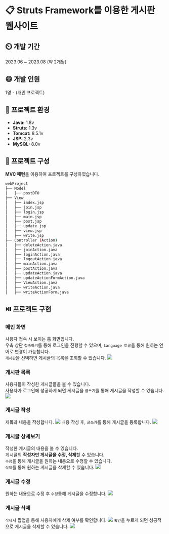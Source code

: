 # 📋 Struts Framework를 이용한 게시판 웹사이트
## ⏲️ 개발 기간
2023.06 ~ 2023.08 (약 2개월)
## 😄 개발 인원
1명 - (개인 프로젝트)
## 🌳 프로젝트 환경
* **Java:** 1.8v
* **Struts:** 1.3v
* **Tomcat:** 8.5.1v
* **JSP:** 2.3v
* **MySQL:** 8.0v
## 📂 프로젝트 구성
**MVC 패턴**을 이용하여 프로젝트를 구성하였습니다.
```bash
webProject
├── Model
│   ├── postDTO
├── View
│   ├── index.jsp
│   ├── join.jsp
│   ├── login.jsp
│   ├── main.jsp
│   ├── post.jsp
│   ├── update.jsp
│   ├── view.jsp
│   ├── write.jsp
├── Controller (Action)
│   ├── deleteAction.java
│   ├── joinAction.java
│   ├── loginAction.java
│   ├── logoutAction.java
│   ├── mainAction.java
│   ├── postAction.java
│   ├── updateAction.java
│   ├── updateActionFormAction.java
│   ├── ViewAction.java
│   ├── writeAction.java
│   ├── writeActionForm.java
```
## ⏯️ 프로젝트 구현

### 메인 화면
사용자 접속 시 보이는 홈 화면입니다.<br/>
우측 상단 `접속하기`를 통해 로그인을 진행할 수 있으며, `Language 토글`을 통해 원하는 언어로 변경이 가능합니다.<br/>
`게시판`을 선택하면 게시글의 목록을 조회할 수 있습니다.
<img src = "https://github.com/TNALSA/struts-web/assets/106741517/890194c3-d510-4b39-b0d3-d83af950dedb"/>

### 게시판 목록
사용자들이 작성한 게시글들을 볼 수 있습니다.<br/>
사용자가 로그인에 성공하게 되면 게시글을 `글쓰기`를 통해 게시글을 작성할 수 있습니다.<br/>
<img src = "https://github.com/prod-j/coupon-version-management/assets/106741517/4ce1a60e-6a1a-4463-a894-d0326694614b"/>

### 게시글 작성
제목과 내용을 작성합니다.
<img src = "https://github.com/prod-j/coupon-version-management/assets/106741517/f8a24f8e-f0e9-48d4-94f2-1a556cfe32c5"/>
내용 작성 후, `글쓰기`를 통해 게시글을 등록합니다.
<img src = "https://github.com/prod-j/coupon-version-management/assets/106741517/56a2444a-feba-4ff4-956a-3f53b4715908"/>

### 게시글 상세보기
작성한 게시글의 내용을 볼 수 있습니다. <br/>
게시글의 **작성자만 게시글을 수정, 삭제**할 수 있습니다. <br/>
`수정`을 통해 게시글을 원하는 내용으로 수정할 수 있습니다. <br/>
`삭제`를 통해 원하는 게시글을 삭제할 수 있습니다.
<img src = "https://github.com/prod-j/coupon-version-management/assets/106741517/fd34e696-5dad-4dde-85d2-6997b56bf5ce"/>

### 게시글 수정
원하는 내용으로 수정 후 `수정`통해 게시글을 수정합니다.
<img src = "https://github.com/prod-j/coupon-version-management/assets/106741517/10bd530f-9d87-48d9-a428-af7c16ce674a"/>

### 게시글 삭제
`삭제`시 팝업을 통해 사용자에게 삭제 여부를 확인합니다.
<img src = "https://github.com/prod-j/coupon-version-management/assets/106741517/a925e128-4115-4481-87a2-95c9f503402c"/>
`확인`을 누르게 되면 성공적으로 게시글을 삭제할 수 있습니다.
<img src = "https://github.com/prod-j/coupon-version-management/assets/106741517/004f2c8a-97bf-4310-ad15-79c1bd6efda9"/>
